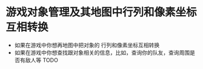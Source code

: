 # 游戏对象管理及其地图中行列和像素坐标互相转换

- 如果在游戏中你想再地图中把对象的 行列和像素坐标互相转换 
- 如果在游戏中你想查找跟对象相关的信息，比如，查询你的队友，查询周围是否有敌人等
TODO